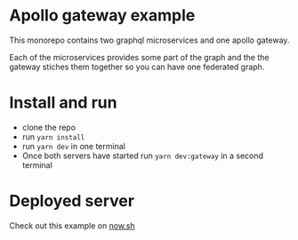 # Apollo gateway example

This monorepo contains two graphql microservices and one apollo gateway. 

Each of the microservices provides some part of the graph and the the gateway stiches them together so you can have one federated graph. 

# Install and run

- clone the repo
- run `yarn install`
- run `yarn dev` in one terminal
- Once both servers have started run `yarn dev:gateway` in a second terminal

# Deployed server

Check out this example on [now.sh](https://tbergq-graphql-gateway.now.sh/)
